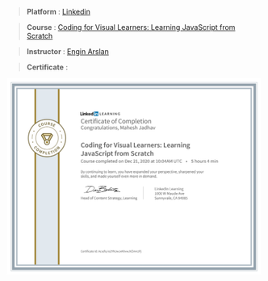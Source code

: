 
> **Platform** : [Linkedin]()

> **Course** : [Coding for Visual Learners: Learning JavaScript from Scratch](https://www.linkedin.com/learning/coding-for-visual-learners-learning-javascript-from-scratch?u=2154233)

> **Instructor** : [Engin Arslan](https://www.enginarslan.com/)

> **Certificate** : 

<img src="./Certificates/Linkedin/CertificateOfCompletion_Coding for Visual Learners Learning JavaScript from Scratch.jpg">

